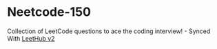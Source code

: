 # Neetcode-150
Collection of LeetCode questions to ace the coding interview! - Synced With [LeetHub v2](https://github.com/arunbhardwaj/LeetHub-2.0)

